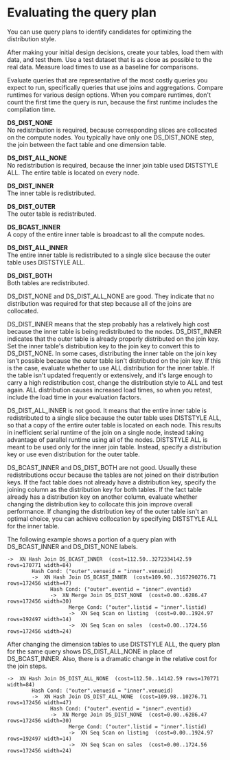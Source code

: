# Evaluating the query plan<a name="c_data_redistribution"></a>

 You can use query plans to identify candidates for optimizing the distribution style\. 

After making your initial design decisions, create your tables, load them with data, and test them\. Use a test dataset that is as close as possible to the real data\. Measure load times to use as a baseline for comparisons\. 

 Evaluate queries that are representative of the most costly queries you expect to run, specifically queries that use joins and aggregations\. Compare runtimes for various design options\. When you compare runtimes, don't count the first time the query is run, because the first runtime includes the compilation time\. 

**DS\_DIST\_NONE**  
 No redistribution is required, because corresponding slices are collocated on the compute nodes\. You typically have only one DS\_DIST\_NONE step, the join between the fact table and one dimension table\. 

**DS\_DIST\_ALL\_NONE**  
 No redistribution is required, because the inner join table used DISTSTYLE ALL\. The entire table is located on every node\. 

**DS\_DIST\_INNER**  
 The inner table is redistributed\. 

**DS\_DIST\_OUTER**  
 The outer table is redistributed\. 

**DS\_BCAST\_INNER**  
 A copy of the entire inner table is broadcast to all the compute nodes\. 

**DS\_DIST\_ALL\_INNER**  
The entire inner table is redistributed to a single slice because the outer table uses DISTSTYLE ALL\.

**DS\_DIST\_BOTH**  
 Both tables are redistributed\. 

DS\_DIST\_NONE and DS\_DIST\_ALL\_NONE are good\. They indicate that no distribution was required for that step because all of the joins are collocated\. 

DS\_DIST\_INNER means that the step probably has a relatively high cost because the inner table is being redistributed to the nodes\. DS\_DIST\_INNER indicates that the outer table is already properly distributed on the join key\. Set the inner table's distribution key to the join key to convert this to DS\_DIST\_NONE\. In some cases, distributing the inner table on the join key isn't possible because the outer table isn't distributed on the join key\. If this is the case, evaluate whether to use ALL distribution for the inner table\. If the table isn't updated frequently or extensively, and it's large enough to carry a high redistribution cost, change the distribution style to ALL and test again\. ALL distribution causes increased load times, so when you retest, include the load time in your evaluation factors\. 

DS\_DIST\_ALL\_INNER is not good\. It means that the entire inner table is redistributed to a single slice because the outer table uses DISTSTYLE ALL, so that a copy of the entire outer table is located on each node\. This results in inefficient serial runtime of the join on a single node, instead taking advantage of parallel runtime using all of the nodes\. DISTSTYLE ALL is meant to be used only for the inner join table\. Instead, specify a distribution key or use even distribution for the outer table\.

DS\_BCAST\_INNER and DS\_DIST\_BOTH are not good\. Usually these redistributions occur because the tables are not joined on their distribution keys\. If the fact table does not already have a distribution key, specify the joining column as the distribution key for both tables\. If the fact table already has a distribution key on another column, evaluate whether changing the distribution key to collocate this join improve overall performance\. If changing the distribution key of the outer table isn't an optimal choice, you can achieve collocation by specifying DISTSTYLE ALL for the inner table\. 

 The following example shows a portion of a query plan with DS\_BCAST\_INNER and DS\_DIST\_NONE labels\.

```
->  XN Hash Join DS_BCAST_INNER  (cost=112.50..3272334142.59 rows=170771 width=84)
        Hash Cond: ("outer".venueid = "inner".venueid)
        ->  XN Hash Join DS_BCAST_INNER  (cost=109.98..3167290276.71 rows=172456 width=47)
              Hash Cond: ("outer".eventid = "inner".eventid)
              ->  XN Merge Join DS_DIST_NONE  (cost=0.00..6286.47 rows=172456 width=30)
                    Merge Cond: ("outer".listid = "inner".listid)
                    ->  XN Seq Scan on listing  (cost=0.00..1924.97 rows=192497 width=14)
                    ->  XN Seq Scan on sales  (cost=0.00..1724.56 rows=172456 width=24)
```

After changing the dimension tables to use DISTSTYLE ALL, the query plan for the same query shows DS\_DIST\_ALL\_NONE in place of DS\_BCAST\_INNER\. Also, there is a dramatic change in the relative cost for the join steps\.

```
->  XN Hash Join DS_DIST_ALL_NONE  (cost=112.50..14142.59 rows=170771 width=84)
        Hash Cond: ("outer".venueid = "inner".venueid)
        ->  XN Hash Join DS_DIST_ALL_NONE  (cost=109.98..10276.71 rows=172456 width=47)
              Hash Cond: ("outer".eventid = "inner".eventid)
              ->  XN Merge Join DS_DIST_NONE  (cost=0.00..6286.47 rows=172456 width=30)
                    Merge Cond: ("outer".listid = "inner".listid)
                    ->  XN Seq Scan on listing  (cost=0.00..1924.97 rows=192497 width=14)
                    ->  XN Seq Scan on sales  (cost=0.00..1724.56 rows=172456 width=24)
```
